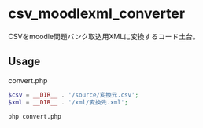 # csv_moodlexml_converter
CSVをmoodle問題バンク取込用XMLに変換するコード土台。

## Usage
convert.php
```php
$csv = __DIR__ . '/source/変換元.csv';
$xml = __DIR__ . '/xml/変換先.xml';
```
```sh
php convert.php
```
